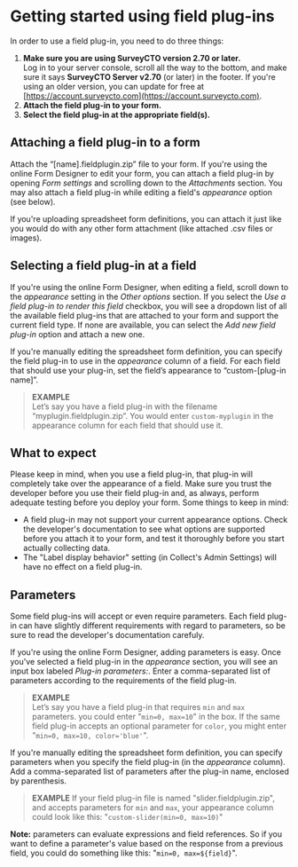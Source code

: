 # Getting started using field plug-ins

In order to use a field plug-in, you need to do three things:

1. **Make sure you are using SurveyCTO version 2.70 or later.**  
    Log in to your server console, scroll all the way to the bottom, and make sure it says **SurveyCTO Server v2.70** (or later) in the footer. If you're using an older version, you can update for free at [https://account.surveycto.com](https://account.surveycto.com).
1. **Attach the field plug-in to your form.**
1. **Select the field plug-in at the appropriate field(s).**  

## Attaching a field plug-in to a form

Attach the “[name].fieldplugin.zip” file to your form. If you're using the online Form Designer to edit your form, you can attach a field plug-in by opening *Form settings* and scrolling down to the *Attachments* section. You may also attach a field plug-in while editing a field's *appearance* option (see below).

If you're uploading spreadsheet form definitions, you can attach it just like you would do with any other form attachment (like attached .csv files or images).

## Selecting a field plug-in at a field

If you're using the online Form Designer, when editing a field, scroll down to the *appearance* setting in the *Other options* section. If you select the *Use a field plug-in to render this field* checkbox, you will see a dropdown list of all the available field plug-ins that are attached to your form and support the current field type. If none are available, you can select the *Add new field plug-in* option and attach a new one.

If you're manually editing the spreadsheet form definition, you can specify the field plug-in to use in the *appearance* column of a field. For each field that should use your plug-in, set the field’s appearance to “custom-[plug-in name]”.

> **EXAMPLE**  
> Let’s say you have a field plug-in with the filename “myplugin.fieldplugin.zip”. You would enter `custom-myplugin` in the appearance column for each field that should use it.

## What to expect

Please keep in mind, when you use a field plug-in, that plug-in will completely take over the appearance of a field. Make sure you trust the developer before you use their field plug-in and, as always, perform adequate testing before you deploy your form. Some things to keep in mind:

* A field plug-in may not support your current appearance options. Check the developer's documentation to see what options are supported before you attach it to your form, and test it thoroughly before you start actually collecting data.
* The "Label display behavior" setting (in Collect's Admin Settings) will have no effect on a field plug-in.

## Parameters

Some field plug-ins will accept or even require parameters. Each field plug-in can have slightly different requirements with regard to parameters, so be sure to read the developer's documentation carefuly.

If you're using the online Form Designer, adding parameters is easy. Once you've selected a field plug-in in the *appearance* section, you will see an input box labeled *Plug-in parameters:*. Enter a comma-separated list of parameters according to the requirements of the field plug-in.

> **EXAMPLE**  
> Let’s say you have a field plug-in that requires `min` and `max` parameters. you could enter "`min=0, max=10`" in the box. If the same field plug-in accepts an optional parameter for `color`, you might enter "`min=0, max=10, color='blue'`".

If you're manually editing the spreadsheet form definition, you can specify parameters when you specify the field plug-in (in the *appearance* column). Add a comma-separated list of parameters after the plug-in name, enclosed by parenthesis.

> **EXAMPLE**
> If your field plug-in file is named "slider.fieldplugin.zip", and accepts parameters for `min` and `max`, your appearance column could look like this: "`custom-slider(min=0, max=10)`"

**Note:** parameters can evaluate expressions and field references. So if you want to define a parameter's value based on the response from a previous field, you could do something like this: "`min=0, max=${field}`".